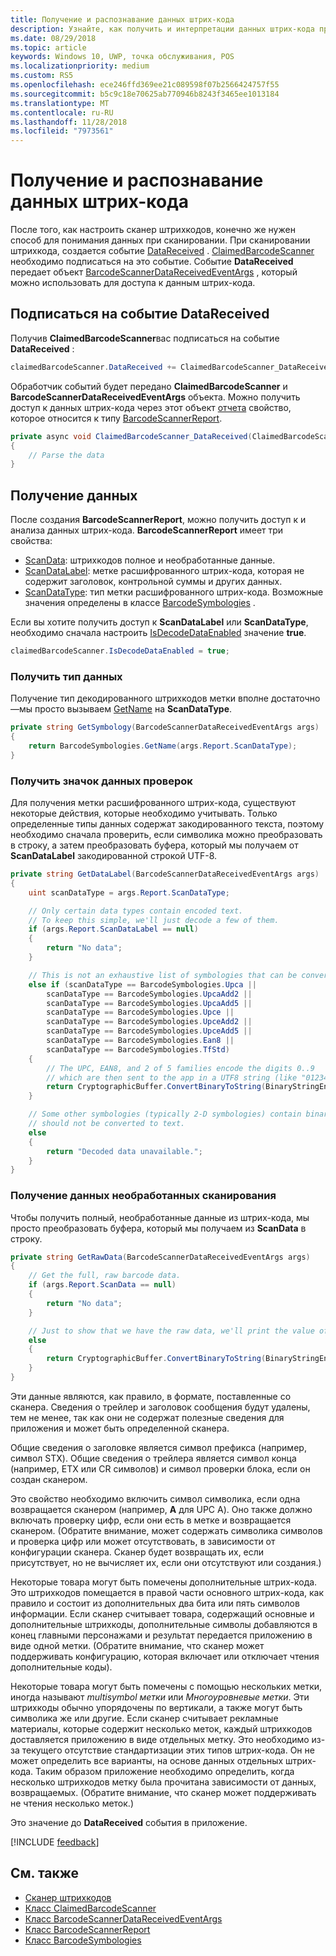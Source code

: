 ```yaml
---
title: Получение и распознавание данных штрих-кода
description: Узнайте, как получить и интерпретации данных штрих-кода при сканировании.
ms.date: 08/29/2018
ms.topic: article
keywords: Windows 10, UWP, точка обслуживания, POS
ms.localizationpriority: medium
ms.custom: RS5
ms.openlocfilehash: ece246ffd369ee21c089598f07b2566424757f55
ms.sourcegitcommit: b5c9c18e70625ab770946b8243f3465ee1013184
ms.translationtype: MT
ms.contentlocale: ru-RU
ms.lasthandoff: 11/28/2018
ms.locfileid: "7973561"
---
```

# <a name="obtain-and-understand-barcode-data"></a>Получение и распознавание данных штрих-кода

После того, как настроить сканер штрихкодов, конечно же нужен способ для понимания данных при сканировании. При сканировании штрихкода, создается событие [DataReceived](https://docs.microsoft.com/uwp/api/windows.devices.pointofservice.claimedbarcodescanner.datareceived) . [ClaimedBarcodeScanner](https://docs.microsoft.com/uwp/api/windows.devices.pointofservice.claimedbarcodescanner) необходимо подписаться на это событие. Событие **DataReceived** передает объект [BarcodeScannerDataReceivedEventArgs](https://docs.microsoft.com/uwp/api/windows.devices.pointofservice.barcodescannerdatareceivedeventargs) , который можно использовать для доступа к данным штрих-кода.

## <a name="subscribe-to-the-datareceived-event"></a>Подписаться на событие DataReceived

Получив **ClaimedBarcodeScanner**вас подписаться на событие **DataReceived** :

```cs
claimedBarcodeScanner.DataReceived += ClaimedBarcodeScanner_DataReceived;
```

Обработчик событий будет передано **ClaimedBarcodeScanner** и **BarcodeScannerDataReceivedEventArgs** объекта. Можно получить доступ к данных штрих-кода через этот объект [отчета](https://docs.microsoft.com/uwp/api/windows.devices.pointofservice.barcodescannerdatareceivedeventargs.report#Windows_Devices_PointOfService_BarcodeScannerDataReceivedEventArgs_Report) свойство, которое относится к типу [BarcodeScannerReport](https://docs.microsoft.com/uwp/api/windows.devices.pointofservice.barcodescannerreport).

```cs
private async void ClaimedBarcodeScanner_DataReceived(ClaimedBarcodeScanner sender, BarcodeScannerDataReceivedEventArgs args)
{
    // Parse the data
}
```

## <a name="get-the-data"></a>Получение данных

После создания **BarcodeScannerReport**, можно получить доступ к и анализа данных штрих-кода. **BarcodeScannerReport** имеет три свойства:

* [ScanData](https://docs.microsoft.com/uwp/api/windows.devices.pointofservice.barcodescannerreport.scandata): штрихкодов полное и необработанные данные.
* [ScanDataLabel](https://docs.microsoft.com/uwp/api/windows.devices.pointofservice.barcodescannerreport.scandatalabel): метке расшифрованного штрих-кода, которая не содержит заголовок, контрольной суммы и других данных.
* [ScanDataType](https://docs.microsoft.com/uwp/api/windows.devices.pointofservice.barcodescannerreport.scandatatype): тип метки расшифрованного штрих-кода. Возможные значения определены в классе [BarcodeSymbologies](https://docs.microsoft.com/uwp/api/windows.devices.pointofservice.barcodesymbologies) .

Если вы хотите получить доступ к **ScanDataLabel** или **ScanDataType**, необходимо сначала настроить [IsDecodeDataEnabled](https://docs.microsoft.com/uwp/api/windows.devices.pointofservice.claimedbarcodescanner.isdecodedataenabled#Windows_Devices_PointOfService_ClaimedBarcodeScanner_IsDecodeDataEnabled) значение **true**.

```cs
claimedBarcodeScanner.IsDecodeDataEnabled = true;
```

### <a name="get-the-scan-data-type"></a>Получить тип данных

Получение тип декодированного штрихкодов метки вполне достаточно&mdash;мы просто вызываем [GetName](https://docs.microsoft.com/uwp/api/windows.devices.pointofservice.barcodesymbologies.getname) на **ScanDataType**.

```cs
private string GetSymbology(BarcodeScannerDataReceivedEventArgs args)
{
    return BarcodeSymbologies.GetName(args.Report.ScanDataType);
}
```

### <a name="get-the-scan-data-label"></a>Получить значок данных проверок

Для получения метки расшифрованного штрих-кода, существуют некоторые действия, которые необходимо учитывать. Только определенные типы данных содержат закодированного текста, поэтому необходимо сначала проверить, если символика можно преобразовать в строку, а затем преобразовать буфера, который мы получаем от **ScanDataLabel** закодированной строкой UTF-8.

```cs
private string GetDataLabel(BarcodeScannerDataReceivedEventArgs args)
{
    uint scanDataType = args.Report.ScanDataType;

    // Only certain data types contain encoded text.
    // To keep this simple, we'll just decode a few of them.
    if (args.Report.ScanDataLabel == null)
    {
        return "No data";
    }

    // This is not an exhaustive list of symbologies that can be converted to a string.
    else if (scanDataType == BarcodeSymbologies.Upca ||
        scanDataType == BarcodeSymbologies.UpcaAdd2 ||
        scanDataType == BarcodeSymbologies.UpcaAdd5 ||
        scanDataType == BarcodeSymbologies.Upce ||
        scanDataType == BarcodeSymbologies.UpceAdd2 ||
        scanDataType == BarcodeSymbologies.UpceAdd5 ||
        scanDataType == BarcodeSymbologies.Ean8 ||
        scanDataType == BarcodeSymbologies.TfStd)
    {
        // The UPC, EAN8, and 2 of 5 families encode the digits 0..9
        // which are then sent to the app in a UTF8 string (like "01234").
        return CryptographicBuffer.ConvertBinaryToString(BinaryStringEncoding.Utf8, args.Report.ScanDataLabel);
    }

    // Some other symbologies (typically 2-D symbologies) contain binary data that
    // should not be converted to text.
    else
    {
        return "Decoded data unavailable.";
    }
}
```

### <a name="get-the-raw-scan-data"></a>Получение данных необработанных сканирования

Чтобы получить полный, необработанные данные из штрих-кода, мы просто преобразовать буфера, который мы получаем из **ScanData** в строку.

```cs
private string GetRawData(BarcodeScannerDataReceivedEventArgs args)
{
    // Get the full, raw barcode data.
    if (args.Report.ScanData == null)
    {
        return "No data";
    }

    // Just to show that we have the raw data, we'll print the value of the bytes.
    else
    {
        return CryptographicBuffer.ConvertBinaryToString(BinaryStringEncoding.Utf8, args.Report.ScanData);
    }
}
```

Эти данные являются, как правило, в формате, поставленные со сканера. Сведения о трейлер и заголовок сообщения будут удалены, тем не менее, так как они не содержат полезные сведения для приложения и может быть определенной сканера.

Общие сведения о заголовке является символ префикса (например, символ STX). Общие сведения о трейлера является символ конца (например, ETX или CR символов) и символ проверки блока, если он создан сканером.

Это свойство необходимо включить символ символика, если одна возвращается сканером (например, **A** для UPC A). Оно также должно включать проверку цифр, если они есть в метке и возвращается сканером. (Обратите внимание, может содержать символика символов и проверка цифр или может отсутствовать, в зависимости от конфигурации сканера. Сканер будет возвращать их, если присутствует, но не вычисляет их, если они отсутствуют или создания.)

Некоторые товара могут быть помечены дополнительные штрих-кода. Это штрихкодов помещается в правой части основного штрих-кода, как правило и состоит из дополнительных два бита или пять символов информации. Если сканер считывает товара, содержащий основные и дополнительные штрихкоды, дополнительные символы добавляются в конец главными персонажами и результат передается приложению в виде одной метки. (Обратите внимание, что сканер может поддерживать конфигурацию, которая включает или отключает чтения дополнительные коды).

Некоторые товара могут быть помечены с помощью нескольких метки, иногда называют *multisymbol метки* или *Многоуровневые метки*. Эти штрихкоды обычно упорядочены по вертикали, а также могут быть символика же или другие. Если сканер считывает рекламные материалы, которые содержит несколько меток, каждый штрихкодов доставляется приложению в виде отдельных метку. Это необходимо из-за текущего отсутствие стандартизации этих типов штрих-кода. Он не может определить все варианты, на основе данных отдельных штрих-кода. Таким образом приложение необходимо определить, когда несколько штрихкодов метку была прочитана зависимости от данных, возвращаемых. (Обратите внимание, что сканер может поддерживать не чтения несколько меток.)

Это значение до **DataReceived** события в приложение.

[!INCLUDE [feedback](./includes/pos-feedback.md)]

## <a name="see-also"></a>См. также
* [Сканер штрихкодов](pos-barcodescanner.md)
* [Класс ClaimedBarcodeScanner](https://docs.microsoft.com/uwp/api/windows.devices.pointofservice.barcodesymbologies.getname)
* [Класс BarcodeScannerDataReceivedEventArgs](https://docs.microsoft.com/uwp/api/windows.devices.pointofservice.barcodescannerdatareceivedeventargs)
* [Класс BarcodeScannerReport](https://docs.microsoft.com/uwp/api/windows.devices.pointofservice.barcodescannerreport)
* [Класс BarcodeSymbologies](https://docs.microsoft.com/uwp/api/windows.devices.pointofservice.barcodesymbologies)
